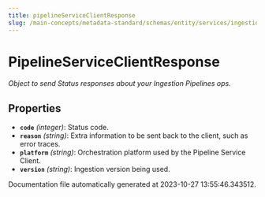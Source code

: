 ```yaml
---
title: pipelineServiceClientResponse
slug: /main-concepts/metadata-standard/schemas/entity/services/ingestionpipelines/pipelineserviceclientresponse
---
```


# PipelineServiceClientResponse

*Object to send Status responses about your Ingestion Pipelines ops.*

## Properties

- **`code`** *(integer)*: Status code.
- **`reason`** *(string)*: Extra information to be sent back to the client, such as error traces.
- **`platform`** *(string)*: Orchestration platform used by the Pipeline Service Client.
- **`version`** *(string)*: Ingestion version being used.


Documentation file automatically generated at 2023-10-27 13:55:46.343512.
